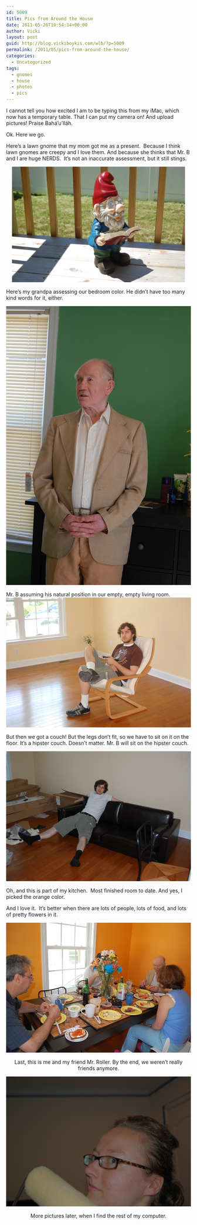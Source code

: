 ```yaml
---
id: 5009
title: Pics from Around the House
date: 2011-05-26T10:54:14+00:00
author: Vicki
layout: post
guid: http://blog.vickiboykis.com/wlb/?p=5009
permalink: /2011/05/pics-from-around-the-house/
categories:
  - Uncategorized
tags:
  - gnomes
  - house
  - photos
  - pics
---
```

I cannot tell you how excited I am to be typing this from my iMac, which now has a temporary table. That I can put my camera on! And upload pictures! Praise Bahá&#8217;u&#8217;lláh.

Ok. Here we go.

Here&#8217;s a lawn gnome that my mom got me as a present.  Because I think lawn gnomes are creepy and I love them. And because she thinks that Mr. B and I are huge NERDS.  It&#8217;s not an inaccurate assessment, but it still stings.

<p style="text-align: center;">
  <a href="https://raw.githubusercontent.com/veekaybee/wlb/gh-pages/assets/images/2011/05/DSC_0537.jpg"><img class="aligncenter size-full wp-image-5010" title="DSC_0537" src="https://raw.githubusercontent.com/veekaybee/wlb/gh-pages/assets/images/2011/05/DSC_0537.jpg" alt="" width="472" height="314" /></a>
</p>

Here&#8217;s my grandpa assessing our bedroom color. He didn&#8217;t have too many kind words for it, either.

<p style="text-align: center;">
  <a href="https://raw.githubusercontent.com/veekaybee/wlb/gh-pages/assets/images/2011/05/DSC_0531.jpg"><img class="aligncenter size-full wp-image-5011" title="DSC_0531" src="https://raw.githubusercontent.com/veekaybee/wlb/gh-pages/assets/images/2011/05/DSC_0531.jpg" alt="" width="504" height="758" /></a>
</p>

<p style="text-align: left;">
  Mr. B assuming his natural position in our empty, empty living room.<br /> <a href="https://raw.githubusercontent.com/veekaybee/wlb/gh-pages/assets/images/2011/05/DSC_0496.jpg"><img class="aligncenter size-full wp-image-5012" title="DSC_0496" src="https://raw.githubusercontent.com/veekaybee/wlb/gh-pages/assets/images/2011/05/DSC_0496.jpg" alt="" width="531" height="353" /></a>
</p>

But then we got a couch! But the legs don&#8217;t fit, so we have to sit on it on the floor. It&#8217;s a hipster couch. Doesn&#8217;t matter. Mr. B will sit on the hipster couch.

<p style="text-align: center;">
  <a href="https://raw.githubusercontent.com/veekaybee/wlb/gh-pages/assets/images/2011/05/DSC_0503.jpg"><img class="aligncenter size-full wp-image-5013" title="DSC_0503" src="https://raw.githubusercontent.com/veekaybee/wlb/gh-pages/assets/images/2011/05/DSC_0503.jpg" alt="" width="531" height="353" /></a>
</p>

<p style="text-align: left;">
  Oh, and this is part of my kitchen.  Most finished room to date. And yes, I picked the orange color.
</p>

<p style="text-align: left;">
  And I love it.  It&#8217;s better when there are lots of people, lots of food, and lots of pretty flowers in it.
</p>

<p style="text-align: center;">
  <a href="https://raw.githubusercontent.com/veekaybee/wlb/gh-pages/assets/images/2011/05/DSC_0534.jpg"><img class="aligncenter size-full wp-image-5014" title="DSC_0534" src="https://raw.githubusercontent.com/veekaybee/wlb/gh-pages/assets/images/2011/05/DSC_0534.jpg" alt="" width="531" height="353" /></a>
</p>

<p style="text-align: center;">
  Last, this is me and my friend Mr. Roller. By the end, we weren&#8217;t really friends anymore.
</p>

<p style="text-align: center;">
  <p style="text-align: center;">
    <a href="https://raw.githubusercontent.com/veekaybee/wlb/gh-pages/assets/images/2011/05/DSC_0517.jpg"><img class="aligncenter size-full wp-image-5015" title="DSC_0517" src="https://raw.githubusercontent.com/veekaybee/wlb/gh-pages/assets/images/2011/05/DSC_0517.jpg" alt="" width="531" height="353" /></a>
  </p>
  
  <p style="text-align: center;">
    More pictures later, when I find the rest of my computer.
  </p>
  
  <p style="text-align: center;">